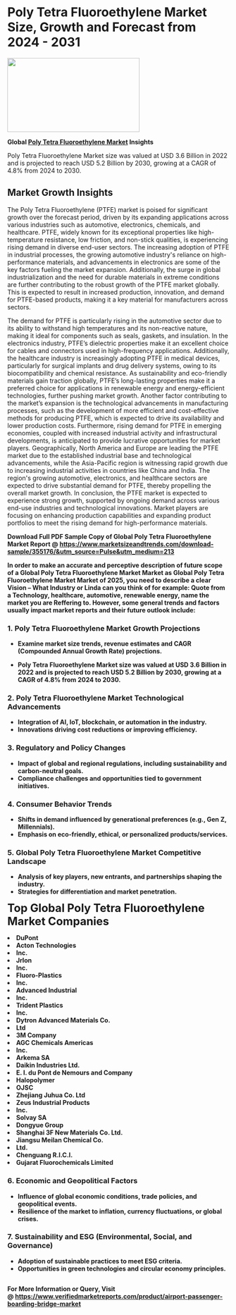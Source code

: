 <H1>Poly Tetra Fluoroethylene Market Size, Growth and Forecast from 2024 - 2031</H1><img class="aligncenter size-medium wp-image-584254" src="https://thirdeyenews.in/wp-content/uploads/2024/09/Global-Market-Research-300x168.jpeg" alt="" width="300" height="168" /><p><strong>Global&nbsp;<a href="https://www.marketsizeandtrends.com/download-sample/355176/&amp;utm_source=Pulse&amp;utm_medium=213">Poly Tetra Fluoroethylene Market</a> Insights</strong></p><p>Poly Tetra Fluoroethylene Market size was valued at USD 3.6 Billion in 2022 and is projected to reach USD 5.2 Billion by 2030, growing at a CAGR of 4.8% from 2024 to 2030.</p><p><h2>Market Growth Insights</h2> <p>The Poly Tetra Fluoroethylene (PTFE) market is poised for significant growth over the forecast period, driven by its expanding applications across various industries such as automotive, electronics, chemicals, and healthcare. PTFE, widely known for its exceptional properties like high-temperature resistance, low friction, and non-stick qualities, is experiencing rising demand in diverse end-user sectors. The increasing adoption of PTFE in industrial processes, the growing automotive industry's reliance on high-performance materials, and advancements in electronics are some of the key factors fueling the market expansion. Additionally, the surge in global industrialization and the need for durable materials in extreme conditions are further contributing to the robust growth of the PTFE market globally. This is expected to result in increased production, innovation, and demand for PTFE-based products, making it a key material for manufacturers across sectors.</p> <p><strong></strong></p> <p>The demand for PTFE is particularly rising in the automotive sector due to its ability to withstand high temperatures and its non-reactive nature, making it ideal for components such as seals, gaskets, and insulation. In the electronics industry, PTFE’s dielectric properties make it an excellent choice for cables and connectors used in high-frequency applications. Additionally, the healthcare industry is increasingly adopting PTFE in medical devices, particularly for surgical implants and drug delivery systems, owing to its biocompatibility and chemical resistance. As sustainability and eco-friendly materials gain traction globally, PTFE’s long-lasting properties make it a preferred choice for applications in renewable energy and energy-efficient technologies, further pushing market growth. Another factor contributing to the market’s expansion is the technological advancements in manufacturing processes, such as the development of more efficient and cost-effective methods for producing PTFE, which is expected to drive its availability and lower production costs. Furthermore, rising demand for PTFE in emerging economies, coupled with increased industrial activity and infrastructural developments, is anticipated to provide lucrative opportunities for market players. Geographically, North America and Europe are leading the PTFE market due to the established industrial base and technological advancements, while the Asia-Pacific region is witnessing rapid growth due to increasing industrial activities in countries like China and India. The region's growing automotive, electronics, and healthcare sectors are expected to drive substantial demand for PTFE, thereby propelling the overall market growth. In conclusion, the PTFE market is expected to experience strong growth, supported by ongoing demand across various end-use industries and technological innovations. Market players are focusing on enhancing production capabilities and expanding product portfolios to meet the rising demand for high-performance materials. <p><strong></p><p><span class=""><strong>Download Full PDF Sample Copy of Global Poly Tetra Fluoroethylene Market Report</strong> @ <a href="https://www.marketsizeandtrends.com/download-sample/355176/&amp;utm_source=Pulse&amp;utm_medium=213" target="_blank">https://www.marketsizeandtrends.com/download-sample/355176/&amp;utm_source=Pulse&amp;utm_medium=213</a></span></p><p>In order to make an accurate and perceptive description of future scope of a Global&nbsp;Poly Tetra Fluoroethylene Market Market as Global&nbsp;Poly Tetra Fluoroethylene Market Market of 2025, you need to describe a clear Vision &ndash; What Industry or Linda can you think of for example: Quote from a Technology, healthcare, automotive, renewable energy, name the market you are Reffering to. However, some general trends and factors usually impact market reports and their future outlook include:</p><h3>1.&nbsp;<strong>Poly Tetra Fluoroethylene Market Growth Projections</strong></h3><ul><li>Examine market size trends, revenue estimates and CAGR (Compounded Annual Growth Rate) projections.</li><li><p>Poly Tetra Fluoroethylene Market size was valued at USD 3.6 Billion in 2022 and is projected to reach USD 5.2 Billion by 2030, growing at a CAGR of 4.8% from 2024 to 2030.</p></li></ul><h3>2.&nbsp;<strong>Poly Tetra Fluoroethylene Market Technological Advancements</strong></h3><ul><li>Integration of AI, IoT, blockchain, or automation in the industry.</li><li>Innovations driving cost reductions or improving efficiency.</li></ul><h3>3.&nbsp;<strong>Regulatory and Policy Changes</strong></h3><ul><li>Impact of global and regional regulations, including sustainability and carbon-neutral goals.</li><li>Compliance challenges and opportunities tied to government initiatives.</li></ul><h3>4.&nbsp;<strong>Consumer Behavior Trends</strong></h3><ul><li>Shifts in demand influenced by generational preferences (e.g., Gen Z, Millennials).</li><li>Emphasis on eco-friendly, ethical, or personalized products/services.</li></ul><h3>5.&nbsp;<strong>Global Poly Tetra Fluoroethylene Market Competitive Landscape</strong></h3><ul><li>Analysis of key players, new entrants, and partnerships shaping the industry.</li><li>Strategies for differentiation and market penetration.</li></ul><p data-pm-slice="1 1 []"><span style="color: inherit; font-family: inherit; font-size: 25px;">Top Global Poly Tetra Fluoroethylene Market Companies</span></p><div class="" data-test-id=""><p><li>DuPont</li><li> Acton Technologies</li><li> Inc.</li><li> Jrlon</li><li> Inc.</li><li> Fluoro-Plastics</li><li> Inc.</li><li> Advanced Industrial</li><li> Inc.</li><li> Trident Plastics</li><li> Inc.</li><li> Dytron Advanced Materials Co.</li><li> Ltd</li><li> 3M Company</li><li> AGC Chemicals Americas</li><li> Inc.</li><li> Arkema SA</li><li> Daikin Industries Ltd.</li><li> E. I. du Pont de Nemours and Company</li><li> Halopolymer</li><li> OJSC</li><li> Zhejiang Juhua Co. Ltd</li><li> Zeus Industrial Products</li><li> Inc.</li><li> Solvay SA</li><li> Dongyue Group</li><li> Shanghai 3F New Materials Co. Ltd.</li><li> Jiangsu Meilan Chemical Co.</li><li> Ltd.</li><li> Chenguang R.I.C.I.</li><li> Gujarat Fluorochemicals Limited</li></p></div><h3>6.&nbsp;<strong>Economic and Geopolitical Factors</strong></h3><ul><li>Influence of global economic conditions, trade policies, and geopolitical events.</li><li>Resilience of the market to inflation, currency fluctuations, or global crises.</li></ul><h3>7.&nbsp;<strong>Sustainability and ESG (Environmental, Social, and Governance)</strong></h3><ul><li>Adoption of sustainable practices to meet ESG criteria.</li><li>Opportunities in green technologies and circular economy principles.</li></ul><h2><strong style="font-size: 14px;">For More Information or Query, Visit @&nbsp;</strong><a style="background-color: #ffffff; font-size: 14px;" href="https://www.marketsizeandtrends.com/report/poly-tetra-fluoroethylene-market/" target="_blank">https://www.verifiedmarketreports.com/product/airport-passenger-boarding-bridge-market</a></h2>
